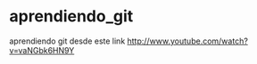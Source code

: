 aprendiendo_git
===============

aprendiendo git desde este link http://www.youtube.com/watch?v=vaNGbk6HN9Y